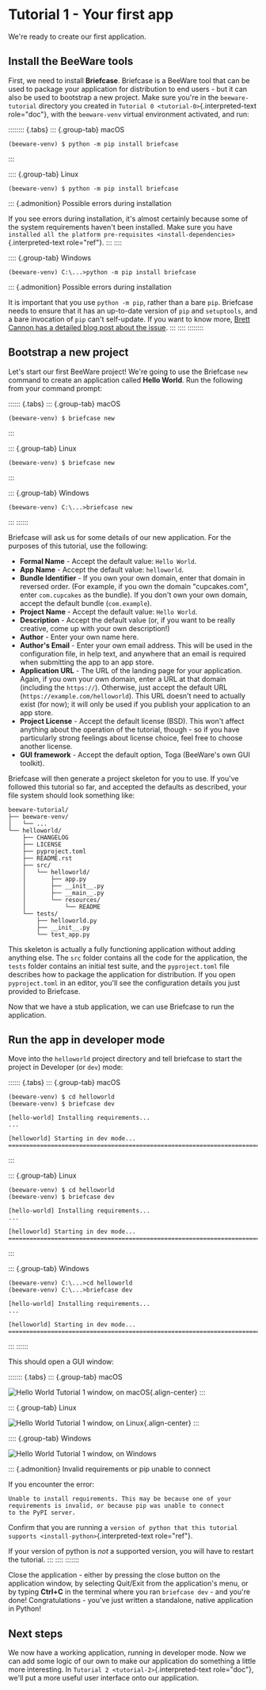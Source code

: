 # Tutorial 1 - Your first app

We\'re ready to create our first application.

## Install the BeeWare tools

First, we need to install **Briefcase**. Briefcase is a BeeWare tool that can be
used to package your application for distribution to end users - but it can also
be used to bootstrap a new project. Make sure you\'re in the `beeware-tutorial`
directory you created in `Tutorial 0 <tutorial-0>`{.interpreted-text
role="doc"}, with the `beeware-venv` virtual environment activated, and run:

:::::::: {.tabs} ::: {.group-tab} macOS

``` console
(beeware-venv) $ python -m pip install briefcase
```
:::

:::: {.group-tab} Linux

``` console
(beeware-venv) $ python -m pip install briefcase
```

::: {.admonition} Possible errors during installation

If you see errors during installation, it\'s almost certainly because some of
the system requirements haven\'t been installed. Make sure you have `installed
all the platform pre-requisites <install-dependencies>`{.interpreted-text
role="ref"}. ::: ::::

:::: {.group-tab} Windows

``` doscon
(beeware-venv) C:\...>python -m pip install briefcase
```

::: {.admonition} Possible errors during installation

It is important that you use `python -m pip`, rather than a bare `pip`.
Briefcase needs to ensure that it has an up-to-date version of `pip` and
`setuptools`, and a bare invocation of `pip` can\'t self-update. If you want to
know more, [Brett Cannon has a detailed blog post about the
issue](https://snarky.ca/why-you-should-use-python-m-pip/). ::: :::: ::::::::

## Bootstrap a new project

Let\'s start our first BeeWare project! We\'re going to use the Briefcase `new`
command to create an application called **Hello World**. Run the following from
your command prompt:

:::::: {.tabs} ::: {.group-tab} macOS

``` console
(beeware-venv) $ briefcase new
```
:::

::: {.group-tab} Linux

``` console
(beeware-venv) $ briefcase new
```
:::

::: {.group-tab} Windows

``` doscon
(beeware-venv) C:\...>briefcase new
```
::: ::::::

Briefcase will ask us for some details of our new application. For the purposes
of this tutorial, use the following:

- **Formal Name** - Accept the default value: `Hello World`.
- **App Name** - Accept the default value: `helloworld`.
- **Bundle Identifier** - If you own your own domain, enter that domain in
  reversed order. (For example, if you own the domain \"cupcakes.com\", enter
  `com.cupcakes` as the bundle). If you don\'t own your own domain, accept the
  default bundle (`com.example`).
- **Project Name** - Accept the default value: `Hello World`.
- **Description** - Accept the default value (or, if you want to be really
  creative, come up with your own description!)
- **Author** - Enter your own name here.
- **Author\'s Email** - Enter your own email address. This will be used in the
  configuration file, in help text, and anywhere that an email is required when
  submitting the app to an app store.
- **Application URL** - The URL of the landing page for your application. Again,
  if you own your own domain, enter a URL at that domain (including the
  `https://`). Otherwise, just accept the default URL
  (`https://example.com/helloworld`). This URL doesn\'t need to actually exist
  (for now); it will only be used if you publish your application to an app
  store.
- **Project License** - Accept the default license (BSD). This won\'t affect
  anything about the operation of the tutorial, though - so if you have
  particularly strong feelings about license choice, feel free to choose another
  license.
- **GUI framework** - Accept the default option, Toga (BeeWare\'s own GUI
  toolkit).

Briefcase will then generate a project skeleton for you to use. If you\'ve
followed this tutorial so far, and accepted the defaults as described, your file
system should look something like:

    beeware-tutorial/
    ├── beeware-venv/
    │   └── ...
    └── helloworld/
        ├── CHANGELOG
        ├── LICENSE
        ├── pyproject.toml
        ├── README.rst
        ├── src/
        │   └── helloworld/
        │       ├── app.py
        │       ├── __init__.py
        │       ├── __main__.py
        │       └── resources/
        │           └── README
        └── tests/
            ├── helloworld.py
            ├── __init__.py
            └── test_app.py

This skeleton is actually a fully functioning application without adding
anything else. The `src` folder contains all the code for the application, the
`tests` folder contains an initial test suite, and the `pyproject.toml` file
describes how to package the application for distribution. If you open
`pyproject.toml` in an editor, you\'ll see the configuration details you just
provided to Briefcase.

Now that we have a stub application, we can use Briefcase to run the
application.

## Run the app in developer mode

Move into the `helloworld` project directory and tell briefcase to start the
project in Developer (or `dev`) mode:

:::::: {.tabs} ::: {.group-tab} macOS

``` console
(beeware-venv) $ cd helloworld
(beeware-venv) $ briefcase dev

[hello-world] Installing requirements...
...

[helloworld] Starting in dev mode...
===========================================================================
```
:::

::: {.group-tab} Linux

``` console
(beeware-venv) $ cd helloworld
(beeware-venv) $ briefcase dev

[hello-world] Installing requirements...
...

[helloworld] Starting in dev mode...
===========================================================================
```
:::

::: {.group-tab} Windows

``` doscon
(beeware-venv) C:\...>cd helloworld
(beeware-venv) C:\...>briefcase dev

[hello-world] Installing requirements...
...

[helloworld] Starting in dev mode...
===========================================================================
```
::: ::::::

This should open a GUI window:

::::::: {.tabs} ::: {.group-tab} macOS

![Hello World Tutorial 1 window, on
macOS](images/macOS/tutorial-1.png){.align-center} :::

::: {.group-tab} Linux

![Hello World Tutorial 1 window, on
Linux](images/linux/tutorial-1.png){.align-center} :::

:::: {.group-tab} Windows

![Hello World Tutorial 1 window, on Windows](images/windows/tutorial-1.png)

::: {.admonition} Invalid requirements or pip unable to connect

If you encounter the error:

``` doscon
Unable to install requirements. This may be because one of your
requirements is invalid, or because pip was unable to connect
to the PyPI server.
```

Confirm that you are running a `version of python that this tutorial supports
<install-python>`{.interpreted-text role="ref"}.

If your version of python is *not* a supported version, you will have to restart
the tutorial. ::: :::: :::::::

Close the application - either by pressing the close button on the application
window, by selecting Quit/Exit from the application\'s menu, or by typing
**Ctrl+C** in the terminal where you ran `briefcase dev` - and you\'re done!
Congratulations - you\'ve just written a standalone, native application in
Python!

## Next steps

We now have a working application, running in developer mode. Now we can add
some logic of our own to make our application do something a little more
interesting. In `Tutorial 2 <tutorial-2>`{.interpreted-text role="doc"}, we\'ll
put a more useful user interface onto our application.
